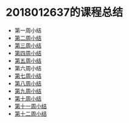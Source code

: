 # 2018012637的课程总结

* 第一周小结
* [第二周小结](https://github.com/saturn-lab/FBDQA-2020A/blob/master/Memos/Study-Memo/2637-Day2-Yan-her.md)
* [第三周小结](https://github.com/saturn-lab/FBDQA-2020A/blob/master/Memos/Study-Memo/2637-Day3-Yan-her.md)
* [第四周小结](https://github.com/saturn-lab/FBDQA-2020A/blob/master/Memos/Study-Memo/2637-Day4-Yan-her.md)
* [第五周小结](https://github.com/saturn-lab/FBDQA-2020A/blob/master/Memos/Study-Memo/2637-Day5-Yan-her.md)
* 第六周小结
* [第七周小结](https://github.com/saturn-lab/FBDQA-2020A/blob/master/Memos/Study-Memo/2637-Day7-Yan-her.md)
* [第八周小结](https://github.com/saturn-lab/FBDQA-2020A/blob/master/Memos/Study-Memo/2637-Day8-Yan-her.md)
* [第九周小结](https://github.com/saturn-lab/FBDQA-2020A/blob/master/Memos/Study-Memo/2637-Day9-Yan-her.md)
* [第十周小结](https://github.com/saturn-lab/FBDQA-2020A/blob/master/Memos/Study-Memo/2637-Day10-Yan-her.md)
* [第十一周小结](https://github.com/saturn-lab/FBDQA-2020A/blob/master/Memos/Study-Memo/2637-Day11-Yan-her.md)
* [第十二周小结](https://github.com/saturn-lab/FBDQA-2020A/blob/master/Memos/Study-Memo/2637-Day12-Yan-her.md)
